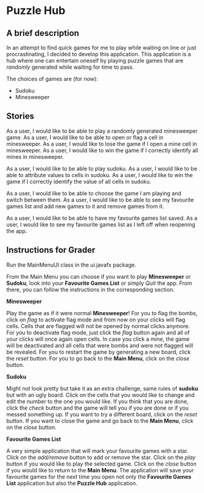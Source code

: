 # Puzzle Hub

## A brief description 

In an attempt to find quick games for me to play while waiting on line or just procrastinating, I decided to develop 
this application. This application is a hub where one can entertain oneself by playing puzzle games that are *randomly*
 generated while waiting for time to pass.

The choices of games are (for now):
- Sudoku
- Minesweeper

## Stories

As a user, I would like to be able to play a randomly generated minesweeper game.
As a user, I would like to be able to open or flag a cell in minesweeper.
As a user, I would like to lose the game if I open a mine cell in minesweeper.
As a user, I would like to win the game if I correctly identify all mines in minesweeper.

As a user, I would like to be able to play sudoku.
As a user, I would like to be able to attribute values to cells in sudoku.
As a user, I would like to win the game if I correctly identify the value of all cells in sudoku.

As a user, I would like to be able to choose the game I am playing and switch between them.
As a user, I would like to be able to see my favourite games list and add new games to it and remove games from it.

As a user, I would like to be able to have my favourite games list saved.
As a user, I would like to see my favourite games list as I left off when reopening the app.

## Instructions for Grader

Run the MainMenuUI class in the ui.javafx package. 

From the Main Menu you can choose if you want to play **Minesweeper** or **Sudoku**, look into your **Favourite Games 
List** or simply *Quit* the app. From there, you can follow the instructions in the corresponding section.

**Minesweeper**

Play the game as if it were normal **Minesweeper**! For you to flag the bombs, click on *flag* to activate flag mode and from 
now on your clicks will flag cells. Cells that are flagged will not be opened by normal clicks anymore. For you to 
deactivate flag mode, just click the *flag* button again and all of your clicks will once again open cells. In case you 
click a mine, the game will be deactivated and all cells that were bombs and were not flagged will be revealed. For you 
to restart the game by generating a new board, click the *reset* button. For you to go back to the **Main Menu**, click on
the *close* button.

**Sudoku**

Might not look pretty but take it as an extra challenge, same rules of **sudoku** but with an ugly board. Click on the cells 
that you would like to change and edit the number to the one you would like. If you think that you are done, click the 
*check* button and the game will tell you if you are done or if you messed something up. If you want to try a different 
board, click on the *reset* button. If you want to close the game and go back to the **Main Menu**, click on the *close* 
button.

**Favourite Games List**

A very simple application that will mark your favourite games with a star. Click on the *add/remove* button to add or 
remove the star. Click on the *play* button if you would like to play the selected game. Click on the *close* button if you
would like to return to the **Main Menu**. The application will save your favourite games for the next time you open not
only the **Favourite Games List** application but also the **Puzzle Hub** application.


